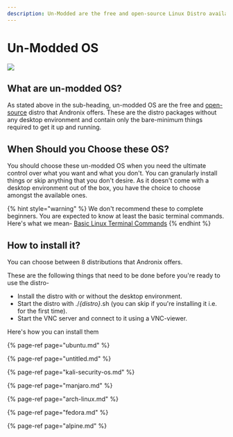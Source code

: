 ```yaml
---
description: Un-Modded are the free and open-source Linux Distro available on Andronix.
---
```


# Un-Modded OS

![](../../.gitbook/assets/unmoddedos_banner.png)

## What are un-modded OS?

As stated above in the sub-heading, un-modded OS are the free and [open-source](https://github.com/AndronixApp/AndronixOrigin) distro that Andronix offers. These are the distro packages without any desktop environment and contain only the bare-minimum things required to get it up and running.

## When Should you Choose these OS?

You should choose these un-modded OS when you need the ultimate control over what you want and what you don't. You can granularly install things or skip anything that you don't desire. As it doesn't come with a desktop environment out of the box, you have the choice to choose amongst the available ones.

{% hint style="warning" %}
We don't recommend these to complete beginners. You are expected to know at least the basic terminal commands. Here's what we mean- [Basic Linux Terminal Commands](https://dev.to/kymiddleton/reference-guide-common-commands-for-terminal-6no)
{% endhint %}

## How to install it?

You can choose between 8 distributions that Andronix offers.

These are the following things that need to be done before you're ready to use the distro-

* Install the distro with or without the desktop environment.
* Start the distro with ./_{distro}_.sh \(you can skip if you're installing it i.e. for the first time\).
* Start the VNC server and connect to it using a VNC-viewer.

Here's how you can install them

{% page-ref page="ubuntu.md" %}

{% page-ref page="untitled.md" %}

{% page-ref page="kali-security-os.md" %}

{% page-ref page="manjaro.md" %}

{% page-ref page="arch-linux.md" %}

{% page-ref page="fedora.md" %}

{% page-ref page="alpine.md" %}

